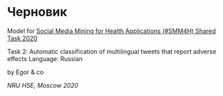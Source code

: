 # Черновик

Model for [Social Media Mining for Health Applications (#SMM4H) Shared Task 2020](https://healthlanguageprocessing.org/smm4h-sharedtask-2020/)

Task 2: Automatic classification of multilingual tweets that report adverse effects
Language: Russian

by Egor & co

*NRU HSE, Moscow 2020*
